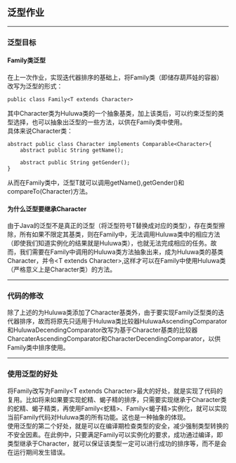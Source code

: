 ## 泛型作业  
---
###  泛型目标
#### Family类泛型  
在上一次作业，实现迭代器排序的基础上，将Family类（即储存葫芦娃的容器）改写为泛型的形式：  

    public class Family<T extends Character>
  
其中Character类为Huluwa类的一个抽象基类，加上该类后，可以约束泛型的类型选择，也可以抽象出泛型的一些方法，以供在Family类中使用。  
具体来说Character类：  

    abstract public class Character implements Comparable<Character>{
        abstract public String getName();

        abstract public String getGender();
    }
      
从而在Family类中，泛型T就可以调用getName(),getGender()和compareTo(Character)方法。  

#### 为什么泛型要继承Character
由于Java的泛型不是真正的泛型（将泛型符号T替换成对应的类型），存在类型擦除，所有如果不限定其基类，则在Family中，无法调用Huluwa类中的相应方法（即使我们知道实例化的结果就是Huluwa类），也就无法完成相应的任务。故而，我们需要在Family中调用的Huluwa类方法抽象出来，成为Huluwa类的基类Character，并令\<T extends Character\>,这样才可以在Family中使用Huluwa类（严格意义上是Character类）的方法。  

---
###  代码的修改
除了上述的为Huluwa类添加了Character基类外，由于要实现Family泛型类的迭代器排序，故而将原先只适用于Huluwa类比较器HuluwaAscendingComparator和HuluwaDecendingComparator改写为基于Character基类的比较器CharcaterAscendingComparator和CharacterDecendingComparator，以供Family类中排序使用。  

---
### 使用泛型的好处
将Family改写为Family\<T extends Character\>最大的好处，就是实现了代码的复用。比如将来如果要实现蛇精、蝎子精的排序，只需要实现继承于Character类的蛇精、蝎子精类，再使用Family\<蛇精\>、Family\<蝎子精\>实例化，就可以实现当前Family代码对Huluwa类的所有功能。这也是一种抽象的体现。  
使用泛型的第二个好处，就是可以在编译期检查类型的安全，减少强制类型转换的不安全因素。在此例中，只要满足Family可以实例化的要求，成功通过编译，即类型继承于Character，就可以保证该类型一定可以进行成功的排序等，而不是会在运行期间发生错误。